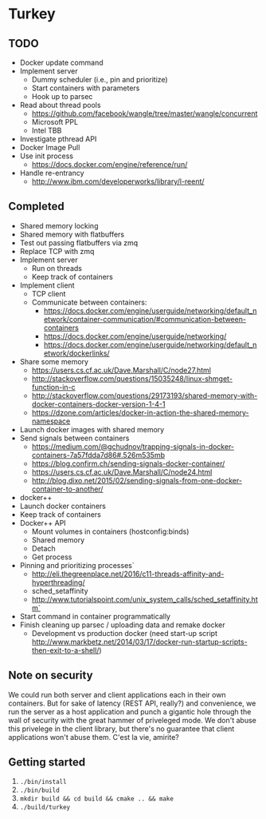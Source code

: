 # Turkey

## TODO
- Docker update command
- Implement server
  - Dummy scheduler (i.e., pin and prioritize)
  - Start containers with parameters
  - Hook up to parsec
- Read about thread pools
  - https://github.com/facebook/wangle/tree/master/wangle/concurrent
  - Microsoft PPL
  - Intel TBB
- Investigate pthread API
- Docker Image Pull
- Use init process
  - https://docs.docker.com/engine/reference/run/
- Handle re-entrancy
  - http://www.ibm.com/developerworks/library/l-reent/

## Completed
- Shared memory locking
- Shared memory with flatbuffers
- Test out passing flatbuffers via zmq
- Replace TCP with zmq
- Implement server
  - Run on threads
  - Keep track of containers
- Implement client
  - TCP client
  - Communicate between containers:
    - https://docs.docker.com/engine/userguide/networking/default_network/container-communication/#communication-between-containers
    - https://docs.docker.com/engine/userguide/networking/
    - https://docs.docker.com/engine/userguide/networking/default_network/dockerlinks/
- Share some memory
  - https://users.cs.cf.ac.uk/Dave.Marshall/C/node27.html
  - http://stackoverflow.com/questions/15035248/linux-shmget-function-in-c
  - http://stackoverflow.com/questions/29173193/shared-memory-with-docker-containers-docker-version-1-4-1
  - https://dzone.com/articles/docker-in-action-the-shared-memory-namespace
- Launch docker images with shared memory
- Send signals between containers
  - https://medium.com/@gchudnov/trapping-signals-in-docker-containers-7a57fdda7d86#.526m535mb
  - https://blog.confirm.ch/sending-signals-docker-container/
  - https://users.cs.cf.ac.uk/Dave.Marshall/C/node24.html
  - http://blog.dixo.net/2015/02/sending-signals-from-one-docker-container-to-another/
- docker++
- Launch docker containers
- Keep track of containers
- Docker++ API
  - Mount volumes in containers (hostconfig:binds)
  - Shared memory
  - Detach
  - Get process
- Pinning and prioritizing processes`
  - http://eli.thegreenplace.net/2016/c11-threads-affinity-and-hyperthreading/
  - sched_setaffinity
  - http://www.tutorialspoint.com/unix_system_calls/sched_setaffinity.htm`
- Start command in container programmatically
- Finish cleaning up parsec / uploading data and remake docker
  - Development vs production docker (need start-up script http://www.markbetz.net/2014/03/17/docker-run-startup-scripts-then-exit-to-a-shell/)


## Note on security
We could run both server and client applications each in their own containers. But for sake of latency (REST API, really?) and convenience, we run the server as a host application and punch a gigantic hole through the wall of security with the great hammer of priveleged mode. We don't abuse this privelege in the client library, but there's no guarantee that client applications won't abuse them. C'est la vie, amirite?

## Getting started
1. ```./bin/install```
2. ```./bin/build```
3. ```mkdir build && cd build && cmake .. && make```
4. ```./build/turkey```
